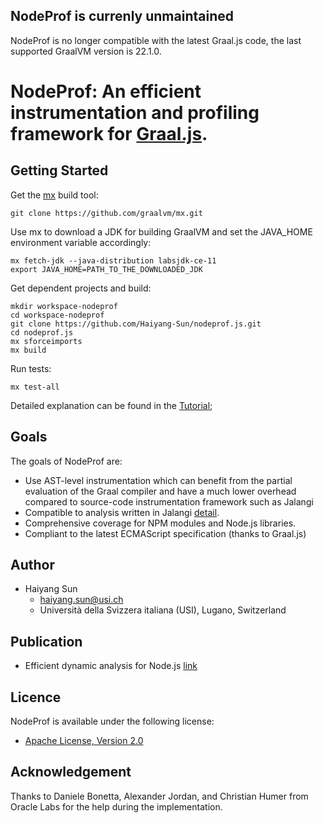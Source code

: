 ## NodeProf is currenly unmaintained
NodeProf is no longer compatible with the latest Graal.js code, the last supported GraalVM version is 22.1.0.

# NodeProf: An efficient instrumentation and profiling framework for [Graal.js](https://github.com/graalvm/graaljs).

## Getting Started
Get the [mx](https://github.com/graalvm/mx) build tool:

```
git clone https://github.com/graalvm/mx.git
```

Use mx to download a JDK for building GraalVM and set the JAVA_HOME environment variable accordingly:

```
mx fetch-jdk --java-distribution labsjdk-ce-11
export JAVA_HOME=PATH_TO_THE_DOWNLOADED_JDK
```

Get dependent projects and build:

```
mkdir workspace-nodeprof
cd workspace-nodeprof
git clone https://github.com/Haiyang-Sun/nodeprof.js.git
cd nodeprof.js
mx sforceimports
mx build
```

Run tests:
```
mx test-all
```

Detailed explanation can be found in the [Tutorial](https://github.com/Haiyang-Sun/nodeprof.js/blob/master/Tutorial.md);

## Goals
The goals of NodeProf are:

* Use AST-level instrumentation which can benefit from the partial evaluation of the Graal compiler and have a much lower overhead compared to source-code instrumentation framework such as Jalangi
* Compatible to analysis written in Jalangi [detail](https://github.com/Haiyang-Sun/nodeprof.js/blob/master/Difference.md).
* Comprehensive coverage for NPM modules and Node.js libraries.
* Compliant to the latest ECMAScript specification (thanks to Graal.js)

## Author

* Haiyang Sun
	- haiyang.sun@usi.ch
	- Università della Svizzera italiana (USI), Lugano, Switzerland

## Publication

* Efficient dynamic analysis for Node.js [link](https://dl.acm.org/citation.cfm?id=3179527)

## Licence

NodeProf is available under the following license:

* [Apache License, Version 2.0](http://www.apache.org/licenses/LICENSE-2.0)

## Acknowledgement

Thanks to Daniele Bonetta, Alexander Jordan, and Christian Humer from Oracle Labs for the help during the implementation.
